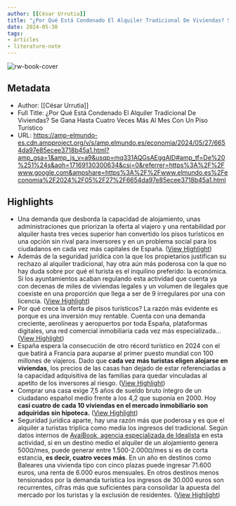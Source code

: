 ```yaml
---
author: [[César Urrutia]]
title: "¿Por Qué Está Condenado El Alquiler Tradicional De Viviendas? Se Gana Hasta Cuatro Veces Más Al Mes Con Un Piso Turístico"
date: 2024-05-30
tags: 
- articles
- literature-note
---
```

![rw-book-cover](https://phantom-elmundo.unidadeditorial.es/183ac1107d6854a6765b3ac9c061691e/f/webp/assets/multimedia/imagenes/2024/05/27/17168371093432.jpg)

## Metadata
- Author: [[César Urrutia]]
- Full Title: ¿Por Qué Está Condenado El Alquiler Tradicional De Viviendas? Se Gana Hasta Cuatro Veces Más Al Mes Con Un Piso Turístico
- URL: https://amp-elmundo-es.cdn.ampproject.org/v/s/amp.elmundo.es/economia/2024/05/27/6654da97e85ecee3718b45a1.html?amp_gsa=1&amp_js_v=a9&usqp=mq331AQGsAEggAID#amp_tf=De%20%251%24s&aoh=17169130300634&csi=0&referrer=https%3A%2F%2Fwww.google.com&ampshare=https%3A%2F%2Fwww.elmundo.es%2Feconomia%2F2024%2F05%2F27%2F6654da97e85ecee3718b45a1.html

## Highlights
- Una demanda que desborda la capacidad de alojamiento, unas administraciones que priorizan la oferta al viajero y una rentabilidad por alquiler hasta tres veces superior han convertido los pisos turísticos en una opción sin rival para inversores y en un problema social para los ciudadanos en cada vez más capitales de España. ([View Highlight](https://read.readwise.io/read/01hz31tkeadzym21c7qbhm1h3n))
- Además de la seguridad jurídica con la que los propietarios justifican su rechazo al alquiler tradicional, hay otra aún más poderosa con la que no hay duda sobre por qué el turista es el inquilino preferido: la económica. Si los ayuntamientos acaban regulando esta actividad que cuenta ya con decenas de miles de viviendas legales y un volumen de ilegales que coexiste en una proporción que llega a ser de 9 irregulares por una con licencia. ([View Highlight](https://read.readwise.io/read/01hz31txpv7efhrkvbrdr13c2v))
- Por qué crece la oferta de pisos turísticos?
  La razón más evidente es porque es una inversión muy rentable. Cuenta con una demanda creciente, aerolíneas y aeropuertos por toda España, plataformas digitales, una red comercial inmobiliaria cada vez más especializada... ([View Highlight](https://read.readwise.io/read/01hz31vhrj944q3sbwz0rd9yfd))
- España espera la consecución de otro récord turístico en 2024 con el que batirá a Francia para auparse al primer puesto mundial con 100 millones de viajeros. Dado que **cada vez más turistas eligen alojarse en viviendas**, los precios de las casas han dejado de estar referenciadas a la capacidad adquisitiva de las familias para quedar vinculadas al apetito de los inversores al riesgo. ([View Highlight](https://read.readwise.io/read/01hz31wx1pbv38gve9pmd2pxvd))
- Comprar una casa exige 7,5 años de sueldo bruto íntegro de un ciudadano español medio frente a los 4,2 que suponía en 2000. Hoy **casi cuatro de cada 10 viviendas en el mercado inmobiliario son adquiridas sin hipoteca.** ([View Highlight](https://read.readwise.io/read/01hz31wg5tf18qjrhphshg884h))
- Seguridad jurídica aparte, hay una razón más que poderosa y es que el alquiler a turistas triplica como media los ingresos del tradicional. Según datos internos de [AvaiBook, agencia especializada de Idealista](https://www.avaibook.com/blog/el-alquiler-vacacional-un-negocio-hasta-cuatro-veces-mas-rentable-que-el-alquiler-tradicional-para-las-inmobiliarias/) en esta actividad, si en un destino medio el alquiler de un alojamiento genera 500¤/mes, puede generar entre 1.500-2.000¤/mes si es de corta estancia, **es decir, cuatro veces más**. En un año en destinos como Baleares una vivienda tipo con cinco plazas puede ingresar 71.600 euros, una renta de 6.000 euros mensuales. En otros destinos menos tensionados por la demanda turística los ingresos de 30.000 euros son recurrentes, cifras más que suficientes para consolidar la apuesta del mercado por los turistas y la exclusión de residentes. ([View Highlight](https://read.readwise.io/read/01hz31xnn2dgtb2t998v3k7pr3))

